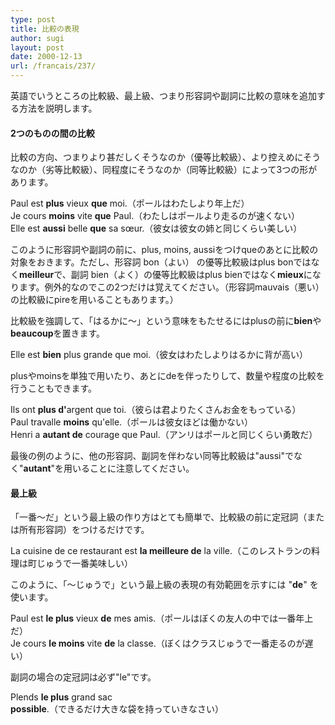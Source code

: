 ```yaml
---
type: post
title: 比較の表現
author: sugi
layout: post
date: 2000-12-13
url: /francais/237/
---
```

英語でいうところの比較級、最上級、つまり形容詞や副詞に比較の意味を追加する方法を説明します。

#### 2つのものの間の比較

比較の方向、つまりより甚だしくそうなのか（優等比較級）、より控えめにそうなのか（劣等比較級）、同程度にそうなのか（同等比較級）によって3つの形があります。

<div class="example">
  Paul est <strong>plus</strong> vieux <strong> que</strong> moi.（ポールはわたしより年上だ）
</div>

<div class="example">
  Je cours <strong>moins</strong> vite <strong> que</strong> Paul.（わたしはポールより走るのが速くない）
</div>

<div class="example">
  Elle est <strong>aussi</strong> belle <strong> que</strong> sa s&oelig;ur.（彼女は彼女の姉と同じくらい美しい）
</div>

このように形容詞や副詞の前に、plus, moins, aussiをつけqueのあとに比較の対象をおきます。ただし、形容詞 bon（よい） の優等比較級はplus bonではなく**meilleur**で、副詞 bien（よく）の優等比較級はplus bienではなく**mieux**になります。例外的なのでこの2つだけは覚えてください。（形容詞mauvais（悪い）の比較級にpireを用いることもあります。）

比較級を強調して、「はるかに～」という意味をもたせるにはplusの前に**bien**や**beaucoup**を置きます。

<div class="example">
  Elle est <strong>bien</strong> plus grande que moi.（彼女はわたしよりはるかに背が高い）
</div>

plusやmoinsを単独で用いたり、あとにdeを伴ったりして、数量や程度の比較を行うこともできます。

<div class="example">
  Ils ont <strong>plus d'</strong>argent que toi.（彼らは君よりたくさんお金をもっている）
</div>

<div class="example">
  Paul travalle <strong>moins</strong> qu'elle.（ポールは彼女ほどは働かない）
</div>

<div class="example">
  Henri a <strong>autant de</strong> courage que Paul.（アンリはポールと同じくらい勇敢だ）
</div>

最後の例のように、他の形容詞、副詞を伴わない同等比較級は"aussi"でなく"**autant**"を用いることに注意してください。

#### 最上級

「一番～だ」という最上級の作り方はとても簡単で、比較級の前に定冠詞（または所有形容詞）をつけるだけです。

<div class="example">
  La cuisine de ce restaurant est <strong>la meilleure de</strong> la ville.（このレストランの料理は町じゅうで一番美味しい）
</div>

このように、「～じゅうで」という最上級の表現の有効範囲を示すには "**de**" を使います。

<div class="example">
  Paul est <strong>le plus</strong> vieux <strong> de</strong> mes amis.（ポールはぼくの友人の中では一番年上だ）
</div>

<div class="example">
  Je cours <strong>le moins</strong> vite <strong> de</strong> la classe.（ぼくはクラスじゅうで一番走るのが遅い）
</div>

副詞の場合の定冠詞は必ず"le"です。

<div class="example">
  Plends <strong>le plus</strong> grand sac <strong> possible</strong>.（できるだけ大きな袋を持っていきなさい）
</div>